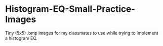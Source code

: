 # Histogram-EQ-Small-Practice-Images
Tiny (5x5) .bmp images for my classmates to use while trying to implement a histogram EQ.
